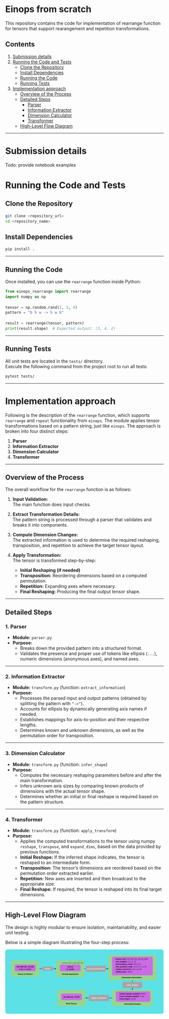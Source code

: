 
# **Einops from scratch**
This repository contains the code for implementation of rearrange function for tensors that support rearangement and repetition transformations. 

## **Contents**
1. [Submission details](#submission-details)
2. [Running the Code and Tests](#running-the-code-and-tests)  
   - [Clone the Repository](#clone-the-repository)  
   - [Install Dependencies](#install-dependencies)  
   - [Running the Code](#running-the-code)  
   - [Running Tests](#running-tests)  
2. [Implementation approach](#implementation-approach)  
   - [Overview of the Process](#overview-of-the-process)  
   - [Detailed Steps](#detailed-steps)  
     - [Parser](#1-parser)  
     - [Information Extractor](#2-information-extractor)  
     - [Dimension Calculator](#3-dimension-calculator)  
     - [Transformer](#4-transformer)  
   - [High-Level Flow Diagram](#high-level-flow-diagram)  

---
# Submission details

Todo: provide notebook examples

# **Running the Code and Tests**

## **Clone the Repository**  
```bash
git clone <repository_url>
cd <repository_name>
```

## **Install Dependencies**  
```bash
pip install .
```

---

## **Running the Code**  

Once installed, you can use the `rearrange` function inside Python:

```python
from einops_rearrange import rearrange
import numpy as np

tensor = np.random.rand(2, 3, 4)
pattern = "b h w -> h w b"

result = rearrange(tensor, pattern)
print(result.shape)  # Expected output: (3, 4, 2)
```

---

## **Running Tests**  

All unit tests are located in the `tests/` directory.  
Execute the following command from the project root to run all tests:

```bash
pytest tests/
```

---

# **Implementation approach**

Following is the description of the `rearrange` function, which supports `rearrange` and `repeat` functionality from `einops`. The module applies tensor transformations based on a pattern string, just like `einops`. The approach is broken into four distinct steps:

1. **Parser**
2. **Information Extractor**
3. **Dimension Calculator**
4. **Transformer**

---

## **Overview of the Process**

The overall workflow for the `rearrange` function is as follows:

1. **Input Validation:**  
   The main function does input checks.

2. **Extract Transformation Details:**  
   The pattern string is processed through a parser that validates and breaks it into components.

3. **Compute Dimension Changes:**  
   The extracted information is used to determine the required reshaping, transposition, and repetition to achieve the target tensor layout.

4. **Apply Transformation:**  
   The tensor is transformed step-by-step:
   - **Initial Reshaping (if needed)**
   - **Transposition:** Reordering dimensions based on a computed permutation.
   - **Repetition:** Expanding axes where necessary.
   - **Final Reshaping:** Producing the final output tensor shape.

---

## **Detailed Steps**

### **1. Parser**
- **Module:** `parser.py`  
- **Purpose:**  
  - Breaks down the provided pattern into a structured format.
  - Validates the presence and proper use of tokens like ellipsis (`...`), numeric dimensions (anonymous axes), and named axes.  

---

### **2. Information Extractor**
- **Module:** `transform.py` (function: `extract_information`)  
- **Purpose:**  
  - Processes the parsed input and output patterns (obtained by splitting the pattern with `"->"`).  
  - Accounts for ellipsis by dynamically generating axis names if needed.  
  - Establishes mappings for axis-to-position and their respective lengths.  
  - Determines known and unknown dimensions, as well as the permutation order for transposition.  

---

### **3. Dimension Calculator**
- **Module:** `transform.py` (function: `infer_shape`)  
- **Purpose:**  
  - Computes the necessary reshaping parameters before and after the main transformation.  
  - Infers unknown axis sizes by comparing known products of dimensions with the actual tensor shape.  
  - Determines whether an initial or final reshape is required based on the pattern structure.  

---

### **4. Transformer**
- **Module:** `transform.py` (function: `apply_transform`)  
- **Purpose:**  
  - Applies the computed transformations to the tensor using numpy `reshape`, `transpose`, and `expand_dims`, based on the data provided by previous functions.  
  - **Initial Reshape:** If the inferred shape indicates, the tensor is reshaped to an intermediate form.  
  - **Transposition:** The tensor’s dimensions are reordered based on the permutation order extracted earlier.  
  - **Repetition:** New axes are inserted and then broadcast to the appropriate size.  
  - **Final Reshape:** If required, the tensor is reshaped into its final target dimensions.  

---

## **High-Level Flow Diagram**

The design is highly modular to ensure isolation, maintainability, and easier unit testing.

Below is a simple diagram illustrating the four-step process:

<p align="center">
  <img src="https://github.com/Riteshbhalerao11/Sarvam_assignment/blob/master/einops_diagram.png" alt="Einops Rearrange Diagram">
</p>

